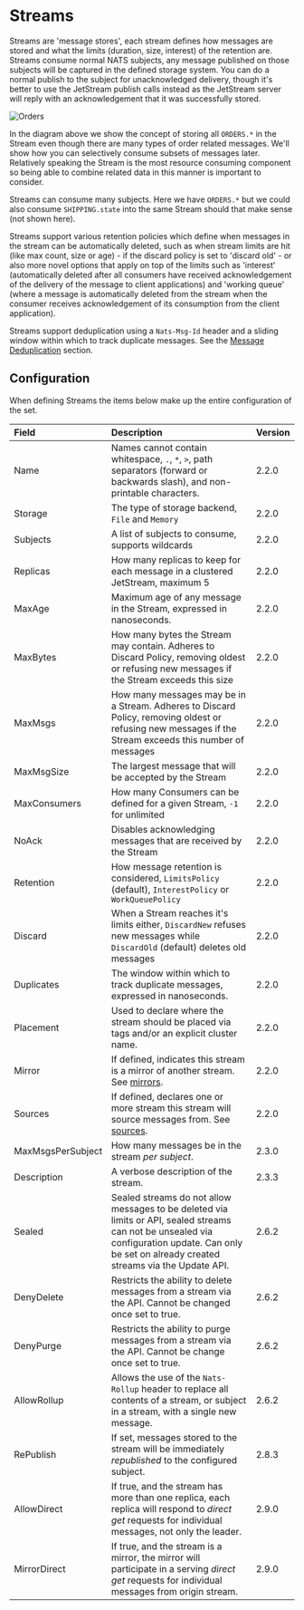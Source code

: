 # Streams

Streams are 'message stores', each stream defines how messages are stored and what the limits (duration, size, interest) of the retention are. Streams consume normal NATS subjects, any message published on those subjects will be captured in the defined storage system. You can do a normal publish to the subject for unacknowledged delivery, though it's better to use the JetStream publish calls instead as the JetStream server will reply with an acknowledgement that it was successfully stored.

![Orders](../../.gitbook/assets/streams-and-consumers-75p.png)

In the diagram above we show the concept of storing all `ORDERS.*` in the Stream even though there are many types of order related messages. We'll show how you can selectively consume subsets of messages later. Relatively speaking the Stream is the most resource consuming component so being able to combine related data in this manner is important to consider.

Streams can consume many subjects. Here we have `ORDERS.*` but we could also consume `SHIPPING.state` into the same Stream should that make sense \(not shown here\).

Streams support various retention policies which define when messages in the stream can be automatically deleted, such as when stream limits are hit (like max count, size or age) - if the discard policy is set to 'discard old' - or also more novel options that apply on top of the limits such as 'interest' (automatically deleted after all consumers have received acknowledgement of the delivery of the message to client applications) and 'working queue' (where a message is automatically deleted from the stream when the consumer receives acknowledgement of its consumption from the client application).

Streams support deduplication using a `Nats-Msg-Id` header and a sliding window within which to track duplicate messages. See the [Message Deduplication](../../using-nats/jetstream/model_deep_dive.md#message-deduplication) section.

## Configuration

When defining Streams the items below make up the entire configuration of the set.

| Field | Description | Version |
| :--- | :--- | :--- |
| Name | Names cannot contain whitespace, `.`, `*`, `>`, path separators (forward or backwards slash), and non-printable characters. | 2.2.0 |
| Storage | The type of storage backend, `File` and `Memory` | 2.2.0 |
| Subjects | A list of subjects to consume, supports wildcards | 2.2.0 |
| Replicas | How many replicas to keep for each message in a clustered JetStream, maximum 5 | 2.2.0 |
| MaxAge | Maximum age of any message in the Stream, expressed in nanoseconds. | 2.2.0 |
| MaxBytes | How many bytes the Stream may contain. Adheres to Discard Policy, removing oldest or refusing new messages if the Stream exceeds this size | 2.2.0 |
| MaxMsgs | How many messages may be in a Stream. Adheres to Discard Policy, removing oldest or refusing new messages if the Stream exceeds this number of messages | 2.2.0 |
| MaxMsgSize | The largest message that will be accepted by the Stream | 2.2.0 |
| MaxConsumers | How many Consumers can be defined for a given Stream, `-1` for unlimited | 2.2.0 |
| NoAck | Disables acknowledging messages that are received by the Stream | 2.2.0 |
| Retention | How message retention is considered, `LimitsPolicy` \(default\), `InterestPolicy` or `WorkQueuePolicy` | 2.2.0 |
| Discard | When a Stream reaches it's limits either, `DiscardNew` refuses new messages while `DiscardOld` \(default\) deletes old messages | 2.2.0 |
| Duplicates | The window within which to track duplicate messages, expressed in nanoseconds. | 2.2.0 |
| Placement | Used to declare where the stream should be placed via tags and/or an explicit cluster name. | 2.2.0 |
| Mirror | If defined, indicates this stream is a mirror of another stream. See [mirrors](/running-a-nats-service/nats_admin/jetstream_admin/replication#mirrors). | 2.2.0 |
| Sources | If defined, declares one or more stream this stream will source messages from. See [sources](/running-a-nats-service/nats_admin/jetstream_admin/replication#sources). | 2.2.0 |
| MaxMsgsPerSubject | How many messages be in the stream _per subject_. | 2.3.0 |
| Description | A verbose description of the stream. | 2.3.3 |
| Sealed | Sealed streams do not allow messages to be deleted via limits or API, sealed streams can not be unsealed via configuration update. Can only be set on already created streams via the Update API. | 2.6.2 |
| DenyDelete | Restricts the ability to delete messages from a stream via the API. Cannot be changed once set to true. | 2.6.2 |
| DenyPurge | Restricts the ability to purge messages from a stream via the API. Cannot be change once set to true. | 2.6.2 |
| AllowRollup | Allows the use of the `Nats-Rollup` header to replace all contents of a stream, or subject in a stream, with a single new message. | 2.6.2 |
| RePublish | If set, messages stored to the stream will be immediately *republished* to the configured subject. | 2.8.3 |
| AllowDirect | If true, and the stream has more than one replica, each replica will respond to *direct get* requests for individual messages, not only the leader. | 2.9.0 |
| MirrorDirect | If true, and the stream is a mirror, the mirror will participate in a serving *direct get* requests for individual messages from origin stream. | 2.9.0 |
